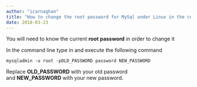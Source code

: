 ```yaml
---
author: "icarnaghan"
title: "How to change the root password for MySql under Linux in the command line"
date: 2018-03-23
---
```


You will need to know the current **root password** in order to change it

In the command line type in and execute the following command

```
mysqladmin -u root -pOLD_PASSWORD password NEW_PASSWORD
```

Replace **OLD\_PASSWORD** with your old password and **NEW\_PASSWORD** with your new password.
